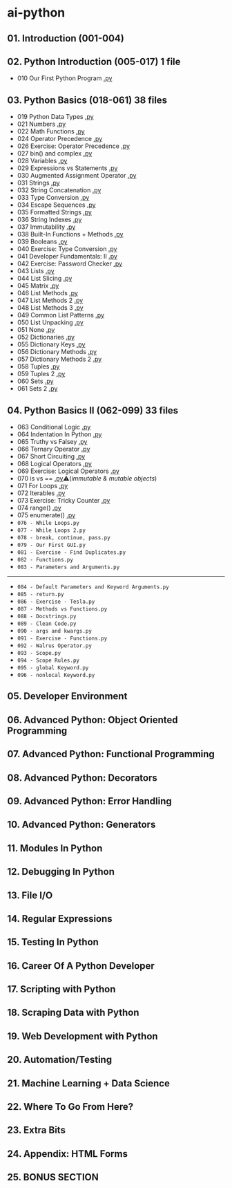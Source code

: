 # ai-python

## 01. Introduction (001-004)

## 02. Python Introduction (005-017) 1 file
- 010 Our First Python Program [.py](02-introduction/010-Our-First-Python-Program.py)

## 03. Python Basics (018-061) 38 files
- 019 Python Data Types [.py](03-basics-1/019-Python-Data-Types.py)
- 021 Numbers [.py](03-basics-1/021-Numbers.py)
- 022 Math Functions [.py](03-basics-1/022-Math-Functions.py)
- 024 Operator Precedence [.py](03-basics-1/024-Operator-Precedence.py)
- 026 Exercise: Operator Precedence [.py](03-basics-1/026-Exercise-Operator-Precedence.py)
- 027 bin() and complex [.py](03-basics-1/027-bin()-and-complex.py)
- 028 Variables [.py](03-basics-1/028-Variables.py)
- 029 Expressions vs Statements [.py](03-basics-1/029-Expressions-vs-Statements.py)
- 030 Augmented Assignment Operator [.py](03-basics-1/030-Augmented-Assignment-Operator.py)
- 031 Strings [.py](03-basics-1/031-Strings.py)
- 032 String Concatenation [.py](03-basics-1/032-String-Concatenation.py)
- 033 Type Conversion [.py](03-basics-1/033-Type-Conversion.py)
- 034 Escape Sequences [.py](03-basics-1/034-Escape-Sequences.py)
- 035 Formatted Strings [.py](03-basics-1/035-Formatted-Strings.py)
- 036 String Indexes [.py](03-basics-1/036-String-Indexes.py)
- 037 Immutability [.py](03-basics-1/037-Immutability.py)
- 038 Built-In Functions + Methods [.py](03-basics-1/038-Built-In-Functions-Methods.py)
- 039 Booleans [.py](03-basics-1/039-Booleans.py)
- 040 Exercise: Type Conversion [.py](03-basics-1/040-Exercise-Type-Conversion.py)
- 041 Developer Fundamentals: II [.py](03-basics-1/041-Developer-Fundamentals-II.py)
- 042 Exercise: Password Checker [.py](03-basics-1/042-Exercise-Password-Checker.py)
- 043 Lists [.py](03-basics-1/043-Lists.py)
- 044 List Slicing [.py](03-basics-1/044-List-Slicing.py)
- 045 Matrix [.py](03-basics-1/045-Matrix.py)
- 046 List Methods [.py](03-basics-1/046-List-Methods.py)
- 047 List Methods 2 [.py](03-basics-1/047-List-Methods-2.py)
- 048 List Methods 3 [.py](03-basics-1/048-List-Methods-3.py)
- 049 Common List Patterns [.py](03-basics-1/049-Common-List-Patterns.py)
- 050 List Unpacking [.py](03-basics-1/050-List-Unpacking.py)
- 051 None [.py](03-basics-1/051-None.py)
- 052 Dictionaries [.py](03-basics-1/052-Dictionaries.py)
- 055 Dictionary Keys [.py](03-basics-1/055-Dictionary-Keys.py)
- 056 Dictionary Methods [.py](03-basics-1/056-Dictionary-Methods.py)
- 057 Dictionary Methods 2 [.py](03-basics-1/057-Dictionary-Methods-2.py)
- 058 Tuples [.py](03-basics-1/058-Tuples.py)
- 059 Tuples 2 [.py](03-basics-1/059-Tuples-2.py)
- 060 Sets [.py](03-basics-1/060-Sets.py)
- 061 Sets 2 [.py](03-basics-1/061-Sets-2.py)

## 04. Python Basics II (062-099) 33 files
- 063 Conditional Logic [.py](04-basics-2/063-Conditional-Logic.py)
- 064 Indentation In Python [.py](04-basics-2/064-Indentation-In-Python.py)
- 065 Truthy vs Falsey [.py](04-basics-2/065-Truthy-vs-Falsy.py)
- 066 Ternary Operator [.py](04-basics-2/066-Ternary-Operator.py)
- 067 Short Circuiting [.py](04-basics-2/067-Short-Circuiting.py)
- 068 Logical Operators [.py](04-basics-2/068-Logical-Operators.py)
- 069 Exercise: Logical Operators [.py](04-basics-2/069-Exercise-Logical-Operators.py)
- 070 is vs == [.py](04-basics-2/070-is-vs-==.py)⚠️(*immutable & mutable objects*)
- 071 For Loops [.py](04-basics-2/071-For-Loops.py)
- 072 Iterables [.py](04-basics-2/072-Iterables.py)
- 073 Exercise: Tricky Counter [.py](04-basics-2/073-Exercise-Tricky-Counter.py)
- 074 range() [.py](04-basics-2/074-range().py)
- 075 enumerate() [.py](04-basics-2/075-enumerate().py)
- `076 - While Loops.py`
- `077 - While Loops 2.py`
- `078 - break, continue, pass.py`
- `079 - Our First GUI.py`
- `081 - Exercise - Find Duplicates.py`
- `082 - Functions.py`
- `083 - Parameters and Arguments.py`
---
- `084 - Default Parameters and Keyword Arguments.py`
- `085 - return.py`
- `086 - Exercise - Tesla.py`
- `087 - Methods vs Functions.py`
- `088 - Docstrings.py`
- `089 - Clean Code.py`
- `090 - args and kwargs.py`
- `091 - Exercise - Functions.py`
- `092 - Walrus Operator.py`
- `093 - Scope.py`
- `094 - Scope Rules.py`
- `095 - global Keyword.py`
- `096 - nonlocal Keyword.py`

## 05. Developer Environment
## 06. Advanced Python: Object Oriented Programming
## 07. Advanced Python: Functional Programming
## 08. Advanced Python: Decorators
## 09. Advanced Python: Error Handling
## 10. Advanced Python: Generators
## 11. Modules In Python
## 12. Debugging In Python
## 13. File I/O
## 14. Regular Expressions
## 15. Testing In Python
## 16. Career Of A Python Developer
## 17. Scripting with Python
## 18. Scraping Data with Python
## 19. Web Development with Python
## 20. Automation/Testing
## 21. Machine Learning + Data Science
## 22. Where To Go From Here?
## 23. Extra Bits
## 24. Appendix: HTML Forms
## 25. BONUS SECTION
